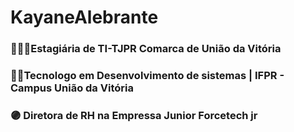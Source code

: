 # KayaneAlebrante

### 👩🏼‍💻Estagiária de TI-TJPR Comarca de União da Vitória
### 👩‍🎓Tecnologo em Desenvolvimento de sistemas | IFPR - Campus União da Vitória
### 🟣 Diretora de RH na Empressa Junior Forcetech jr
